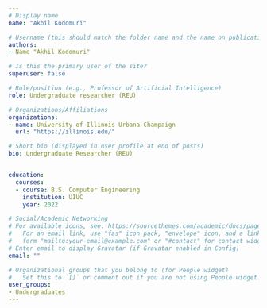 ```yaml
---
# Display name
name: "Akhil Kodomuri"

# Username (this should match the folder name and the name on publications)
authors:
- Name "Akhil Kodomuri"

# Is this the primary user of the site?
superuser: false

# Role/position (e.g., Professor of Artificial Intelligence)
role: Undergraduate researcher (REU)

# Organizations/Affiliations
organizations:
- name: University of Illinois Urbana-Champaign
  url: "https://illinois.edu/"

# Short bio (displayed in user profile at end of posts)
bio: Undergraduate Researcher (REU)


education:
  courses:
  - course: B.S. Computer Engineering
    institution: UIUC
    year: 2022

# Social/Academic Networking
# For available icons, see: https://sourcethemes.com/academic/docs/page-builder/#icons
#   For an email link, use "fas" icon pack, "envelope" icon, and a link in the
#   form "mailto:your-email@example.com" or "#contact" for contact widget.
# Enter email to display Gravatar (if Gravatar enabled in Config)
email: ""

# Organizational groups that you belong to (for People widget)
#   Set this to `[]` or comment out if you are not using People widget.
user_groups:
- Undergraduates
---
```

